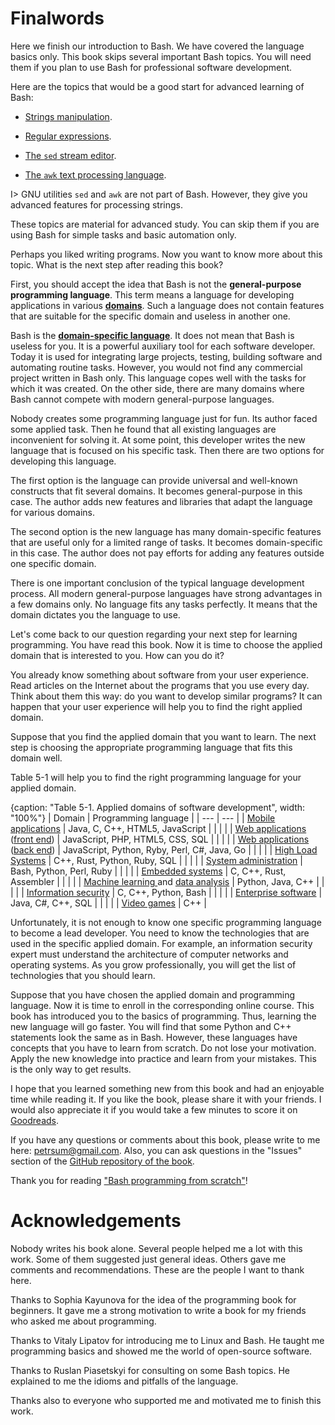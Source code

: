 # Finalwords

Here we finish our introduction to Bash. We have covered the language basics only. This book skips several important Bash topics. You will need them if you plan to use Bash for professional software development.

Here are the topics that would be a good start for advanced learning of Bash:

* [Strings manipulation](https://tldp.org/LDP/abs/html/string-manipulation.html).

* [Regular expressions](https://tldp.org/LDP/abs/html/x17129.html).

* [The `sed` stream editor](https://tldp.org/LDP/abs/html/x23170.html).

* [The `awk` text processing language](https://tldp.org/LDP/abs/html/awk.html).

I> GNU utilities `sed` and `awk` are not part of Bash. However, they give you advanced features for processing strings.

These topics are material for advanced study. You can skip them if you are using Bash for simple tasks and basic automation only.

Perhaps you liked writing programs. Now you want to know more about this topic. What is the next step after reading this book?

First, you should accept the idea that Bash is not the **general-purpose programming language**. This term means a language for developing applications in various [**domains**](https://en.wikipedia.org/wiki/Domain_(software_engineering)). Such a language does not contain features that are suitable for the specific domain and useless in another one.

Bash is the [**domain-specific language**](https://en.wikipedia.org/wiki/Domain-specific_language). It does not mean that Bash is useless for you. It is a powerful auxiliary tool for each software developer. Today it is used for integrating large projects, testing, building software and automating routine tasks. However, you would not find any commercial project written in Bash only. This language copes well with the tasks for which it was created. On the other side, there are many domains where Bash cannot compete with modern general-purpose languages.

Nobody creates some programming language just for fun. Its author faced some applied task. Then he found that all existing languages are inconvenient for solving it. At some point, this developer writes the new language that is focused on his specific task. Then there are two options for developing this language.

The first option is the language can provide universal and well-known constructs that fit several domains. It becomes general-purpose in this case. The author adds new features and libraries that adapt the language for various domains.

The second option is the new language has many domain-specific features that are useful only for a limited range of tasks. It becomes domain-specific in this case. The author does not pay efforts for adding any features outside one specific domain.

There is one important conclusion of the typical language development process. All modern general-purpose languages have strong advantages in a few domains only. No language fits any tasks perfectly. It means that the domain dictates you the language to use.

Let's come back to our question regarding your next step for learning programming. You have read this book. Now it is time to choose the applied domain that is interested to you. How can you do it?

You already know something about software from your user experience. Read articles on the Internet about the programs that you use every day. Think about them this way: do you want to develop similar programs? It can happen that your user experience will help you to find the right applied domain.

Suppose that you find the applied domain that you want to learn. The next step is choosing the appropriate programming language that fits this domain well.

Table 5-1 will help you to find the right programming language for your applied domain.

{caption: "Table 5-1. Applied domains of software development", width: "100%"}
| Domain | Programming language |
| --- | --- |
| [Mobile applications](https://en.wikipedia.org/wiki/Mobile_app) | Java, C, C++, HTML5, JavaScript |
|  | |
| [Web applications](https://en.wikipedia.org/wiki/Web_application) ([front end](https://en.wikipedia.org/wiki/Front_end_and_back_end)) | JavaScript, PHP, HTML5, CSS, SQL |
|  | |
| [Web applications](https://en.wikipedia.org/wiki/Web_application) ([back end](https://en.wikipedia.org/wiki/Front_end_and_back_end)) | JavaScript, Python, Ryby, Perl, C#, Java, Go |
|  | |
| [High Load Systems](https://en.wikipedia.org/wiki/Server_(computing)) | C++, Rust, Python, Ruby, SQL |
|  | |
| [System administration](https://en.wikipedia.org/wiki/System_administrator) | Bash, Python, Perl, Ruby |
|  | |
| [Embedded systems](https://en.wikipedia.org/wiki/Embedded_system) | C, C++, Rust, Assembler |
|  | |
| [Machine learning ](https://en.wikipedia.org/wiki/Machine_learning) and [data analysis](https://en.wikipedia.org/wiki/Data_analysis) | Python, Java, C++ |
|  | |
| [Information security](https://en.wikipedia.org/wiki/Information_security) | C, C++, Python, Bash |
|  | |
| [Enterprise software](https://en.wikipedia.org/wiki/Enterprise_software) | Java, C#, C++, SQL |
|  | |
| [Video games](https://en.wikipedia.org/wiki/Video_game) | C++ |

Unfortunately, it is not enough to know one specific programming language to become a lead developer. You need to know the technologies that are used in the specific applied domain. For example, an information security expert must understand the architecture of computer networks and operating systems. As you grow professionally, you will get the list of technologies that you should learn.

Suppose that you have chosen the applied domain and programming language. Now it is time to enroll in the corresponding online course. This book has introduced you to the basics of programming. Thus, learning the new language will go faster. You will find that some Python and C++ statements look the same as in Bash. However, these languages have concepts that you have to learn from scratch. Do not lose your motivation. Apply the new knowledge into practice and learn from your mistakes. This is the only way to get results.

I hope that you learned something new from this book and had an enjoyable time while reading it. If you like the book, please share it with your friends. I would also appreciate it if you would take a few minutes to score it on [Goodreads](https://www.goodreads.com/book/show/57301128-bash-programming-from-scratch).

If you have any questions or comments about this book, please write to me here: [petrsum@gmail.com](mailto:petrsum@gmail.com). Also, you can ask questions in the "Issues" section of the [GitHub repository of the book](https://github.com/ellysh/bash-programming-from-scratch/issues).

Thank you for reading ["Bash programming from scratch"](https://leanpub.com/bash-programming-from-scratch/)!

# Acknowledgements

Nobody writes his book alone. Several people helped me a lot with this work. Some of them suggested just general ideas. Others gave me comments and recommendations. These are the people I want to thank here.

Thanks to Sophia Kayunova for the idea of the programming book for beginners. It gave me a strong motivation to write a book for my friends who asked me about programming.

Thanks to Vitaly Lipatov for introducing me to Linux and Bash. He taught me programming basics and showed me the world of open-source software.

Thanks to Ruslan Piasetskyi for consulting on some Bash topics. He explained to me the idioms and pitfalls of the language.

Thanks also to everyone who supported me and motivated me to finish this work.
